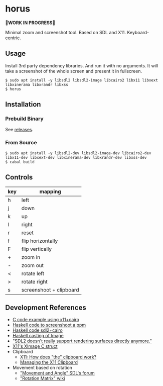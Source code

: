 # horus

👷**WORK IN PROGRESS**👷

Minimal zoom and screenshot tool. Based on SDL and X11. Keyboard-centric.

## Usage

Install 3rd party dependency libraries. And run it with no arguments. It will take a screenshot of the whole screen and present it in fullscreen.

``` shell
$ sudo apt install -y libsdl2 libsdl2-image libcairo2 libx11 libxext libxinerama libxrandr libxss
$ horus
```

## Installation

### Prebuild Binary

See [releases](https://github.com/azimut/horus/releases).

### From Source

``` console
$ sudo apt install -y libsdl2-dev libsdl2-image-dev libcairo2-dev libx11-dev libxext-dev libxinerama-dev libxrandr-dev libxss-dev
$ cabal build
```

## Controls

| key | mapping                 |
|-----|-------------------------|
| h   | left                    |
| j   | down                    |
| k   | up                      |
| l   | right                   |
| r   | reset                   |
| f   | flip horizontally       |
| F   | flip vertically         |
| +   | zoom in                 |
| -   | zoom out                |
| <   | rotate left             |
| >   | rotate right            |
| s   | screenshoot + clipboard |

## Development References

- [C code example using x11+cairo](https://chromium.googlesource.com/chromiumos/platform/window_manager/+/a2bc12e3761d2c1d41b69c2a334af60262e7bd4c/screenshot.cc)
- [Haskell code to screenshoot a ppm](https://github.com/xmonad/X11/blob/master/examples/ScreenCapture.hs)
- [Haskell code sdl2+cairo](https://github.com/haskell-gi/haskell-gi/blob/master/cairo/examples/sdl/CairoSDL.hs)
- [Haskell casting of Image](https://github.com/ndzik/horture/blob/2e631613e97ef1fb305de061c4e04ca3c8fced4c/src/Horture/Backend/X11/X11.hs#L37)
- ["SDL2 doesn't really support rendering surfaces directly anymore."](https://gamedev.stackexchange.com/questions/136055/why-doesnt-sdl-surface-rendering-work-in-sdl2)
- [X11's XImage C struct](https://tronche.com/gui/x/xlib/graphics/images.html#XImage)
- Clipboard
  - [X11: How does "the" clipboard work?](https://www.uninformativ.de/blog/postings/2017-04-02/0/POSTING-en.html)
  - [Managing the X11 Clipboard](https://jameshunt.us/writings/x11-clipboard-management-foibles/)
- Movement based on rotation
  - ["Movement and Angle" SDL's forum](https://gamedev.net/forums/topic/394008-csdl-movement-and-the-angle/3611930/)
  - ["Rotation Matrix" wiki](https://en.wikipedia.org/wiki/Rotation_matrix)
